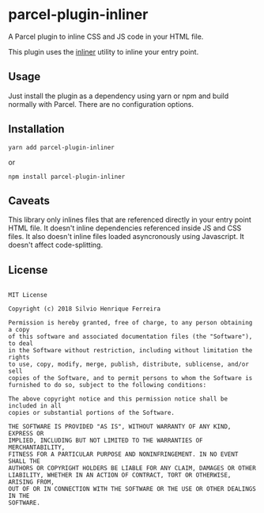 # parcel-plugin-inliner

A Parcel plugin to inline CSS and JS code in your HTML file.

This plugin uses the [inliner](https://github.com/remy/inliner) utility to inline your entry point.

## Usage

Just install the plugin as a dependency using yarn or npm and build normally with Parcel. There are no configuration options.

## Installation

```
yarn add parcel-plugin-inliner
```

or

```
npm install parcel-plugin-inliner
```

## Caveats

This library only inlines files that are referenced directly in your entry point HTML file. It doesn't inline dependencies referenced inside JS and CSS files. It also doesn't inline files loaded asyncronously using Javascript. It doesn't affect code-splitting.

## License

```

MIT License

Copyright (c) 2018 Silvio Henrique Ferreira

Permission is hereby granted, free of charge, to any person obtaining a copy
of this software and associated documentation files (the "Software"), to deal
in the Software without restriction, including without limitation the rights
to use, copy, modify, merge, publish, distribute, sublicense, and/or sell
copies of the Software, and to permit persons to whom the Software is
furnished to do so, subject to the following conditions:

The above copyright notice and this permission notice shall be included in all
copies or substantial portions of the Software.

THE SOFTWARE IS PROVIDED "AS IS", WITHOUT WARRANTY OF ANY KIND, EXPRESS OR
IMPLIED, INCLUDING BUT NOT LIMITED TO THE WARRANTIES OF MERCHANTABILITY,
FITNESS FOR A PARTICULAR PURPOSE AND NONINFRINGEMENT. IN NO EVENT SHALL THE
AUTHORS OR COPYRIGHT HOLDERS BE LIABLE FOR ANY CLAIM, DAMAGES OR OTHER
LIABILITY, WHETHER IN AN ACTION OF CONTRACT, TORT OR OTHERWISE, ARISING FROM,
OUT OF OR IN CONNECTION WITH THE SOFTWARE OR THE USE OR OTHER DEALINGS IN THE
SOFTWARE.
```
